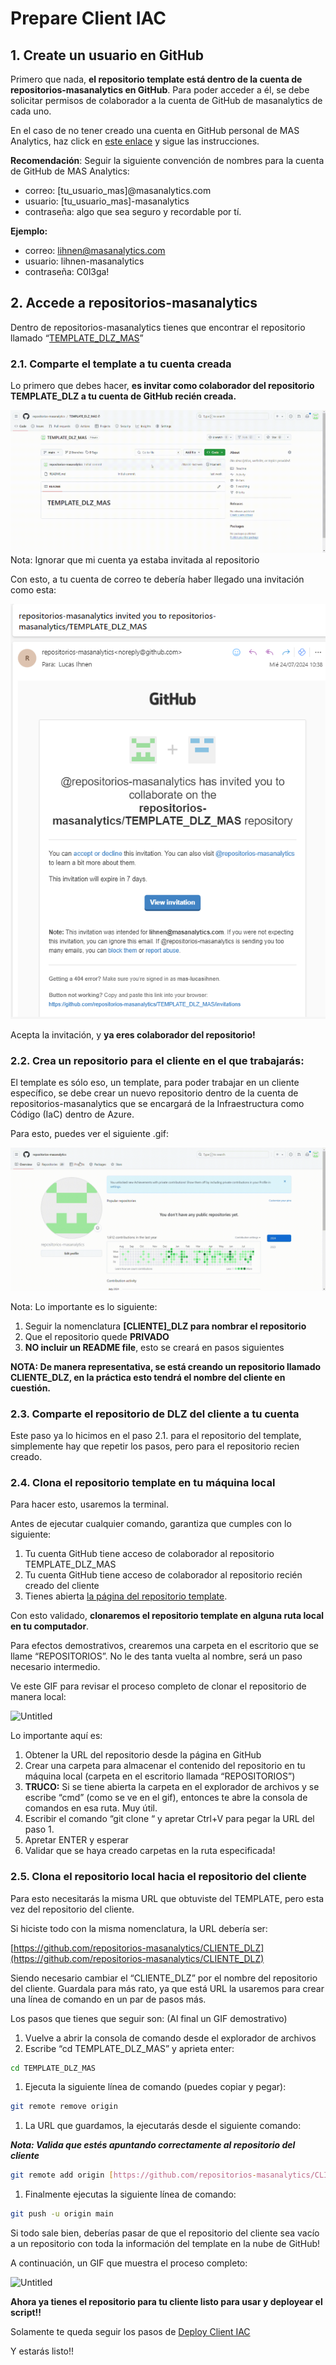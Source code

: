 # Prepare Client IAC

## 1. Create un usuario en GitHub

Primero que nada, **el repositorio template está dentro de la cuenta de repositorios-masanalytics en GitHub**. Para poder acceder a él, se debe solicitar permisos de colaborador a la cuenta de GitHub de masanalytics de cada uno. 

En el caso de no tener creado una cuenta en GitHub personal de MAS Analytics, haz click en [este enlace](https://github.com/signup?ref_cta=Sign+up&ref_loc=header+logged+out&ref_page=%2F&source=header-home) y sigue las instrucciones.

**Recomendación**: Seguir la siguiente convención de nombres para la cuenta de GitHub de MAS Analytics:

- correo: [tu_usuario_mas]@masanalytics.com
- usuario: [tu_usuario_mas]-masanalytics
- contraseña: algo que sea seguro y recordable por tí.

**Ejemplo:**

- correo: lihnen@masanalytics.com
- usuario: lihnen-masanalytics
- contraseña: C0l3ga!

## 2. Accede a repositorios-masanalytics

Dentro de repositorios-masanalytics tienes que encontrar el repositorio llamado “[TEMPLATE_DLZ_MAS](https://github.com/repositorios-masanalytics/TEMPLATE_DLZ_MAS)”

### 2.1. Comparte el template a tu cuenta creada

Lo primero que debes hacer, **es invitar como colaborador del repositorio TEMPLATE_DLZ a tu cuenta de GitHub recién creada.**

![Untitled](gifs/ShareGithub.gif)
Nota: Ignorar que mi cuenta ya estaba invitada al repositorio

Con esto, a tu cuenta de correo te debería haber llegado una invitación como esta:

![Untitled](images/repoInvite.png)

Acepta la invitación, y **ya eres colaborador del repositorio!**

### 2.2. Crea un repositorio para el cliente en el que trabajarás:

El template es sólo eso, un template, para poder trabajar en un cliente específico, se debe crear un nuevo repositorio dentro de la cuenta de repositorios-masanalytics que se encargará de la Infraestructura como Código (IaC) dentro de Azure.

Para esto, puedes ver el siguiente .gif:

![Untitled](gifs/create_repo.gif)

Nota: Lo importante es lo siguiente:

1. Seguir la nomenclatura **[CLIENTE]_DLZ para nombrar el repositorio**
2. Que el repositorio quede **PRIVADO**
3. **NO incluir un README file**, esto se creará en pasos siguientes

**NOTA: De manera representativa, se está creando un repositorio llamado CLIENTE_DLZ, en la práctica esto tendrá el nombre del cliente en cuestión.** 

### 2.3. Comparte el repositorio de DLZ del cliente a tu cuenta

Este paso ya lo hicimos en el paso 2.1. para el repositorio del template, simplemente hay que repetir los pasos, pero para el repositorio recien creado.

### 2.4. Clona el repositorio template en tu máquina local

Para hacer esto, usaremos la terminal.

Antes de ejecutar cualquier comando, garantiza que cumples con lo siguiente:

1. Tu cuenta GitHub tiene acceso de colaborador al repositorio TEMPLATE_DLZ_MAS
2. Tu cuenta GitHub tiene acceso de colaborador al repositorio recién creado del cliente
3. Tienes abierta [la página del repositorio template](https://github.com/repositorios-masanalytics/TEMPLATE_DLZ_MAS).

Con esto validado, **clonaremos el repositorio template en alguna ruta local en tu computador**. 

Para efectos demostrativos, crearemos una carpeta en el escritorio que se llame “REPOSITORIOS”. No le des tanta vuelta al nombre, será un paso necesario intermedio.

Ve este GIF para revisar el proceso completo de clonar el repositorio de manera local:

![Untitled](gifs/GitCloneRepo.gif)

Lo importante aquí es:

1. Obtener la URL del repositorio desde la página en GitHub
2. Crear una carpeta para almacenar el contenido del repositorio en tu máquina local (carpeta en el escritorio llamada “REPOSITORIOS”)
3. **TRUCO:** Si se tiene abierta la carpeta en el explorador de archivos y se escribe “cmd” (como se ve en el gif), entonces te abre la consola de comandos en esa ruta. Muy útil.
4. Escribir el comando “git clone “ y apretar Ctrl+V para pegar la URL del paso 1.
5. Apretar ENTER y esperar
6. Validar que se haya creado carpetas en la ruta especificada!

### 2.5. Clona el repositorio local hacia el repositorio del cliente

Para esto necesitarás la misma URL que obtuviste del TEMPLATE, pero esta vez del repositorio del cliente.

Si hiciste todo con la misma nomenclatura, la URL debería ser:

[https://github.com/repositorios-masanalytics/CLIENTE_DLZ](https://github.com/repositorios-masanalytics/CLIENTE_DLZ)

Siendo necesario cambiar el “CLIENTE_DLZ” por el nombre del repositorio del cliente. Guardala para más rato, ya que está URL la usaremos para crear una línea de comando en un par de pasos más.

Los pasos que tienes que seguir son: (Al final un GIF demostrativo)

1. Vuelve a abrir la consola de comando desde el explorador de archivos
2. Escribe “cd TEMPLATE_DLZ_MAS” y aprieta enter:

```bash
cd TEMPLATE_DLZ_MAS
```

1. Ejecuta la siguiente línea de comando (puedes copiar y pegar):

```bash
git remote remove origin
```

1. La URL que guardamos, la ejecutarás desde el siguiente comando:

***Nota: Valida que estés apuntando correctamente al repositorio del cliente***

```bash
git remote add origin [https://github.com/repositorios-masanalytics/CLIENTE_DLZ](https://github.com/repositorios-masanalytics/CLIENTE_DLZ)
```

1. Finalmente ejecutas la siguiente línea de comando:

```bash
git push -u origin main
```

Si todo sale bien, deberías pasar de que el repositorio del cliente sea vacío a un repositorio con toda la información del template en la nube de GitHub!

A continuación, un GIF que muestra el proceso completo:

![Untitled](gifs/RemoteBranchClone.gif)

**Ahora ya tienes el repositorio para tu cliente listo para usar y deployear el script!!**

Solamente te queda seguir los pasos de [Deploy Client IAC](How_To_Deploy_Client_IAC.md)

Y estarás listo!!
